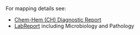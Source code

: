 For mapping details see:

- [Chem-Hem (CH) Diagnostic Report](StructureDefinition-VA.MHV.PHR.chReport.html)
- [LabReport](StructureDefinition-VA.MHV.PHR.labReport.html) including Microbiology and Pathology
